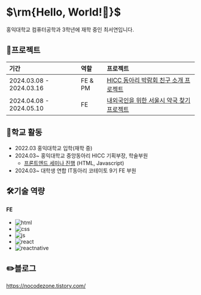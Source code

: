 <h1>$\rm{Hello, World!🖤}$</h1>
홍익대학교 컴퓨터공학과 3학년에 재학 중인 최서연입니다.

## 🌟프로젝트
|기간|역할|프로젝트|
|:---|:---|:---|
2024.03.08 - 2024.03.16|FE & PM|[HICC 동아리 박람회 친구 소개 프로젝트](https://github.com/yooooonshine/HongikClubFairProject)|
2024.04.08 - 2024.05.10|FE|[내외국인을 위한 서울시 약국 찾기 프로젝트](https://github.com/Seoul-Pharmacy/frontend)|

## 🏫학교 활동
- 2022.03 홍익대학교 입학(재학 중)
- 2024.03~ 홍익대학교 중앙동아리 HICC 기획부장, 학술부원
  - [프론트엔드 세미나 진행](https://www.youtube.com/watch?v=9LEFdZ8mt3c&list=PLRIm_uMh2qM7KlDVDN90Mpk6_6ijBt6HZ) (HTML, Javascript)
- 2024.03~ 대학생 연합 IT동아리 코테이토 9기 FE 부원

## 🛠️기술 역량
#### FE
- ![html](https://img.shields.io/badge/HTML5-E34F26?style=for-the-badge&logo=html5&logoColor=white)
- ![css](https://img.shields.io/badge/CSS-239120?&style=for-the-badge&logo=css3&logoColor=white)
- ![js](https://img.shields.io/badge/JavaScript-F7DF1E?style=for-the-badge&logo=JavaScript&logoColor=white)
- ![react](https://img.shields.io/badge/React-20232A?style=for-the-badge&logo=react&logoColor=61DAFB)
- ![reactnative](https://img.shields.io/badge/ReactNative-61DAFB?style=for-the-badge&logo=react&logoColor=black)

## ✏️블로그
https://nocodezone.tistory.com/
